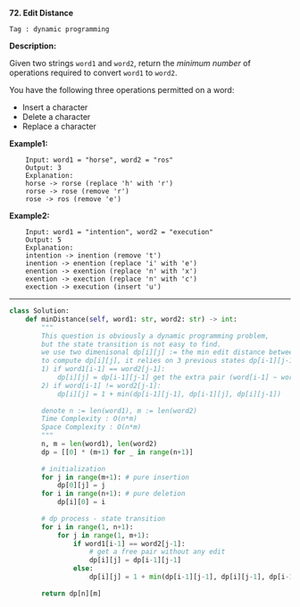 **72. Edit Distance**

```Tag : dynamic programming```

**Description:**

Given two strings ```word1``` and ```word2```, return the *minimum number* of operations required to convert ```word1``` to ```word2```.

You have the following three operations permitted on a word:

+ Insert a character
+ Delete a character
+ Replace a character

**Example1:**

		Input: word1 = "horse", word2 = "ros"
		Output: 3
		Explanation: 
		horse -> rorse (replace 'h' with 'r')
		rorse -> rose (remove 'r')
		rose -> ros (remove 'e')

**Example2:**

		Input: word1 = "intention", word2 = "execution"
		Output: 5
		Explanation: 
		intention -> inention (remove 't')
		inention -> enention (replace 'i' with 'e')
		enention -> exention (replace 'n' with 'x')
		exention -> exection (replace 'n' with 'c')
		exection -> execution (insert 'u')

-----------

```python
class Solution:
    def minDistance(self, word1: str, word2: str) -> int:
        """
        This question is obviously a dynamic programming problem,
        but the state transition is not easy to find.
        we use two dimenisonal dp[i][j] := the min edit distance between word1[:i] and word2[:j]
        to compute dp[i][j], it relies on 3 previous states dp[i-1][j-1], dp[i-1][j] and dp[i][j-1]
        1) if word1[i-1] == word2[j-1]:    
            dp[i][j] = dp[i-1][j-1] get the extra pair (word[i-1] ~ word2[j-1]) for free
        2) if word[i-1] != word2[j-1]:
            dp[i][j] = 1 + min(dp[i-1][j-1], dp[i-1][j], dp[i][j-1])
        
        denote n := len(word1), m := len(word2)
        Time Complexity : O(n*m)
        Space Complexity : O(n*m)
        """
        n, m = len(word1), len(word2)
        dp = [[0] * (m+1) for _ in range(n+1)]
        
        # initialization
        for j in range(m+1): # pure insertion
            dp[0][j] = j
        for i in range(n+1): # pure deletion
            dp[i][0] = i
        
        # dp process - state transition
        for i in range(1, n+1):
            for j in range(1, m+1):
                if word1[i-1] == word2[j-1]:
                    # get a free pair without any edit
                    dp[i][j] = dp[i-1][j-1]
                else:
                    dp[i][j] = 1 + min(dp[i-1][j-1], dp[i][j-1], dp[i-1][j])
                    
        return dp[n][m]
```

